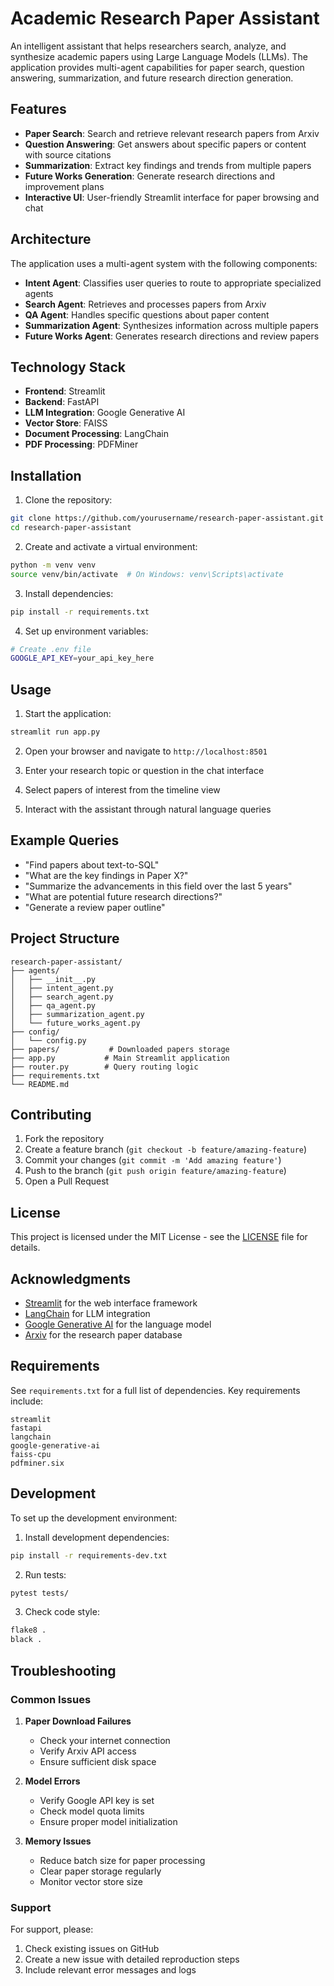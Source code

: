 # Academic Research Paper Assistant

An intelligent assistant that helps researchers search, analyze, and synthesize academic papers using Large Language Models (LLMs). The application provides multi-agent capabilities for paper search, question answering, summarization, and future research direction generation.

## Features

- **Paper Search**: Search and retrieve relevant research papers from Arxiv
- **Question Answering**: Get answers about specific papers or content with source citations
- **Summarization**: Extract key findings and trends from multiple papers
- **Future Works Generation**: Generate research directions and improvement plans
- **Interactive UI**: User-friendly Streamlit interface for paper browsing and chat

## Architecture

The application uses a multi-agent system with the following components:

- **Intent Agent**: Classifies user queries to route to appropriate specialized agents
- **Search Agent**: Retrieves and processes papers from Arxiv
- **QA Agent**: Handles specific questions about paper content
- **Summarization Agent**: Synthesizes information across multiple papers
- **Future Works Agent**: Generates research directions and review papers

## Technology Stack

- **Frontend**: Streamlit
- **Backend**: FastAPI
- **LLM Integration**: Google Generative AI
- **Vector Store**: FAISS
- **Document Processing**: LangChain
- **PDF Processing**: PDFMiner

## Installation

1. Clone the repository:
```bash
git clone https://github.com/yourusername/research-paper-assistant.git
cd research-paper-assistant
```

2. Create and activate a virtual environment:
```bash
python -m venv venv
source venv/bin/activate  # On Windows: venv\Scripts\activate
```

3. Install dependencies:
```bash
pip install -r requirements.txt
```

4. Set up environment variables:
```bash
# Create .env file
GOOGLE_API_KEY=your_api_key_here
```

## Usage

1. Start the application:
```bash
streamlit run app.py
```

2. Open your browser and navigate to `http://localhost:8501`

3. Enter your research topic or question in the chat interface

4. Select papers of interest from the timeline view

5. Interact with the assistant through natural language queries

## Example Queries

- "Find papers about text-to-SQL"
- "What are the key findings in Paper X?"
- "Summarize the advancements in this field over the last 5 years"
- "What are potential future research directions?"
- "Generate a review paper outline"

## Project Structure

```
research-paper-assistant/
├── agents/
│   ├── __init__.py
│   ├── intent_agent.py
│   ├── search_agent.py
│   ├── qa_agent.py
│   ├── summarization_agent.py
│   └── future_works_agent.py
├── config/
│   └── config.py
├── papers/           # Downloaded papers storage
├── app.py           # Main Streamlit application
├── router.py        # Query routing logic
├── requirements.txt
└── README.md
```

## Contributing

1. Fork the repository
2. Create a feature branch (`git checkout -b feature/amazing-feature`)
3. Commit your changes (`git commit -m 'Add amazing feature'`)
4. Push to the branch (`git push origin feature/amazing-feature`)
5. Open a Pull Request

## License

This project is licensed under the MIT License - see the [LICENSE](LICENSE) file for details.

## Acknowledgments

- [Streamlit](https://streamlit.io/) for the web interface framework
- [LangChain](https://python.langchain.com/) for LLM integration
- [Google Generative AI](https://ai.google.dev/) for the language model
- [Arxiv](https://arxiv.org/) for the research paper database

## Requirements

See `requirements.txt` for a full list of dependencies. Key requirements include:

```
streamlit
fastapi
langchain
google-generative-ai
faiss-cpu
pdfminer.six
```

## Development

To set up the development environment:

1. Install development dependencies:
```bash
pip install -r requirements-dev.txt
```

2. Run tests:
```bash
pytest tests/
```

3. Check code style:
```bash
flake8 .
black .
```

## Troubleshooting

### Common Issues

1. **Paper Download Failures**
   - Check your internet connection
   - Verify Arxiv API access
   - Ensure sufficient disk space

2. **Model Errors**
   - Verify Google API key is set
   - Check model quota limits
   - Ensure proper model initialization

3. **Memory Issues**
   - Reduce batch size for paper processing
   - Clear paper storage regularly
   - Monitor vector store size

### Support

For support, please:
1. Check existing issues on GitHub
2. Create a new issue with detailed reproduction steps
3. Include relevant error messages and logs

